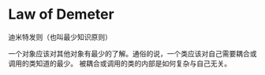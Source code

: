 # Law of Demeter
迪米特发则（也叫最少知识原则）

一个对象应该对其他对象有最少的了解。通俗的说，一个类应该对自己需要耦合或调用的类知道的最少。
被耦合或调用的类的内部是如何复杂与自己无关。
